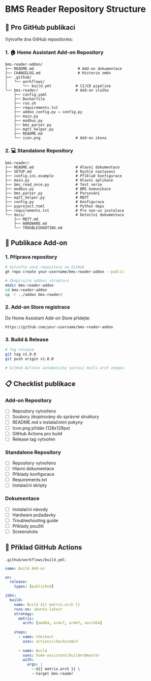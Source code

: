 # BMS Reader Repository Structure

## 📁 Pro GitHub publikaci

Vytvořte dva GitHub repositories:

### 1. 🏠 Home Assistant Add-on Repository
```
bms-reader-addon/
├── README.md                    # Add-on dokumentace
├── CHANGELOG.md                 # Historie změn
├── .github/
│   └── workflows/
│       └── build.yml           # CI/CD pipeline
└── bms-reader/                 # Add-on složka
    ├── config.yaml
    ├── Dockerfile
    ├── run.sh
    ├── requirements.txt
    ├── addon_config.py → config.py
    ├── main.py
    ├── modbus.py
    ├── bms_parser.py
    ├── mqtt_helper.py
    ├── README.md
    └── icon.png                # Add-on ikona
```

### 2. 💻 Standalone Repository  
```
bms-reader/
├── README.md                   # Hlavní dokumentace
├── SETUP.md                    # Rychlé nastavení
├── config.ini.example          # Příklad konfigurace
├── main.py                     # Hlavní aplikace
├── bms_read_once.py            # Test verze
├── modbus.py                   # BMS komunikace
├── bms_parser.py               # Parsování
├── mqtt_helper.py              # MQTT
├── config.py                   # Konfigurace
├── pyproject.toml              # Python deps
├── requirements.txt            # Pro non-uv instalace
└── docs/                       # Detailní dokumentace
    ├── MQTT.md
    ├── HARDWARE.md
    └── TROUBLESHOOTING.md
```

## 🚀 Publikace Add-on

### 1. Příprava repository
```bash
# Vytvořte nový repository na GitHub
gh repo create your-username/bms-reader-addon --public

# Zkopírujte addon/ strukturu
mkdir bms-reader-addon
cd bms-reader-addon
cp -r ../addon bms-reader/
```

### 2. Add-on Store registrace
Do Home Assistant Add-on Store přidejte:
```
https://github.com/your-username/bms-reader-addon
```

### 3. Build & Release
```bash
# Tag release
git tag v1.0.0
git push origin v1.0.0

# GitHub Actions automaticky sestaví multi-arch images
```

## 📋 Checklist publikace

### Add-on Repository
- [ ] Repository vytvořeno
- [ ] Soubory zkopírovány do správné struktury
- [ ] README.md s instalačními pokyny
- [ ] Icon.png přidán (128x128px)
- [ ] GitHub Actions pro build
- [ ] Release tag vytvořen

### Standalone Repository  
- [ ] Repository vytvořeno
- [ ] Hlavní dokumentace
- [ ] Příklady konfigurace
- [ ] Requirements.txt
- [ ] Instalační skripty

### Dokumentace
- [ ] Instalační návody
- [ ] Hardware požadavky
- [ ] Troubleshooting guide
- [ ] Příklady použití
- [ ] Screenshots

## 🔧 Příklad GitHub Actions

`.github/workflows/build.yml`:
```yaml
name: Build Add-on

on:
  release:
    types: [published]

jobs:
  build:
    name: Build ${{ matrix.arch }}
    runs-on: ubuntu-latest
    strategy:
      matrix:
        arch: [amd64, armv7, armhf, aarch64]
    
    steps:
      - name: Checkout
        uses: actions/checkout@v3
      
      - name: Build
        uses: home-assistant/builder@master
        with:
          args: |
            --${{ matrix.arch }} \
            --target bms-reader
```
